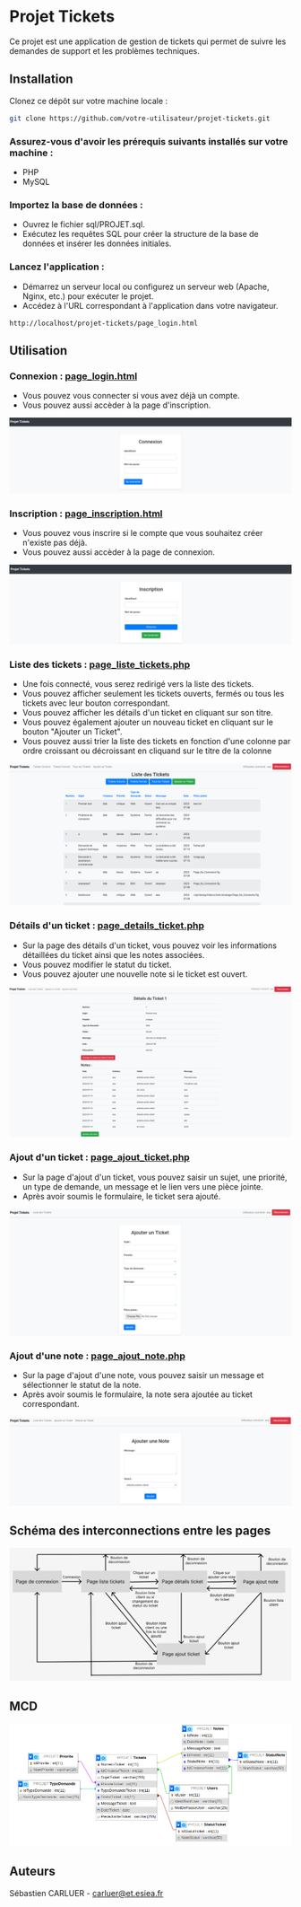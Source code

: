 # Projet Tickets
Ce projet est une application de gestion de tickets qui permet de suivre les demandes de support et les problèmes techniques.

## Installation
Clonez ce dépôt sur votre machine locale :

``` bash
git clone https://github.com/votre-utilisateur/projet-tickets.git
```
### Assurez-vous d'avoir les prérequis suivants installés sur votre machine :

* PHP 
* MySQL 

### Importez la base de données :

* Ouvrez le fichier sql/PROJET.sql.
* Exécutez les requêtes SQL pour créer la structure de la base de données et insérer les données initiales.

### Lancez l'application :

* Démarrez un serveur local ou configurez un serveur web (Apache, Nginx, etc.) pour exécuter le projet.
* Accédez à l'URL correspondant à l'application dans votre navigateur.
```
http://localhost/projet-tickets/page_login.html
```

## Utilisation
### Connexion : [page_login.html](page_login.html)

* Vous pouvez vous connecter si vous avez déjà un compte.
* Vous pouvez aussi accèder à la page d'inscription.

![Photo screens/page_login.php](screens/page_login.png)

### Inscription : [page_inscription.html](page_inscription.html)

* Vous pouvez vous inscrire si le compte que vous souhaitez créer n'existe pas déjà.
* Vous pouvez aussi accèder à la page de connexion.

![Photo screens/page_inscription.php](screens/page_inscription.png)

### Liste des tickets : [page_liste_tickets.php](page_liste_tickets.php)

* Une fois connecté, vous serez redirigé vers la liste des tickets.
* Vous pouvez afficher seulement les tickets ouverts, fermés ou tous les tickets avec leur bouton correspondant.
* Vous pouvez afficher les détails d'un ticket en cliquant sur son titre.
* Vous pouvez également ajouter un nouveau ticket en cliquant sur le bouton "Ajouter un Ticket".
* Vous pouvez aussi trier la liste des tickets en fonction d'une colonne par ordre croissant ou décroissant en cliquand sur le titre de la colonne

![Photo screens/page_liste_tickets.php](screens/page_liste_tickets.png)

### Détails d'un ticket : [page_details_ticket.php](page_details_ticket.php)

* Sur la page des détails d'un ticket, vous pouvez voir les informations détaillées du ticket ainsi que les notes associées.
* Vous pouvez modifier le statut du ticket.
* Vous pouvez ajouter une nouvelle note si le ticket est ouvert.

![Photo screens/page_details_ticket.php](screens/page_details_ticket.png)

### Ajout d'un ticket : [page_ajout_ticket.php](page_ajout_ticket.php)

* Sur la page d'ajout d'un ticket, vous pouvez saisir un sujet, une priorité, un type de demande, un message et le lien vers une pièce jointe.
* Après avoir soumis le formulaire, le ticket sera ajouté.

![Photo screens/page_ajout_ticket.php](screens/page_ajout_ticket.png)

### Ajout d'une note : [page_ajout_note.php](page_ajout_note.php)

* Sur la page d'ajout d'une note, vous pouvez saisir un message et sélectionner le statut de la note.
* Après avoir soumis le formulaire, la note sera ajoutée au ticket correspondant.

![Photo screens/page_ajout_note.php](screens/page_ajout_note.png)

## Schéma des interconnections entre les pages

![Photo schema_des_interconnections.png](schema_des_interconnections.png)

## MCD
![Photo du MCD.png](MCD.png)

## Auteurs
Sébastien CARLUER - carluer@et.esiea.fr
